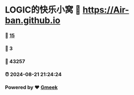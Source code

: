 # LOGIC的快乐小窝 :link: https://Air-ban.github.io 
### :page_facing_up: [15](https://Air-ban.github.io/tag.html) 
### :speech_balloon: 3 
### :hibiscus: 43257 
### :alarm_clock: 2024-08-21 21:24:24 
### Powered by :heart: [Gmeek](https://github.com/Meekdai/Gmeek)

